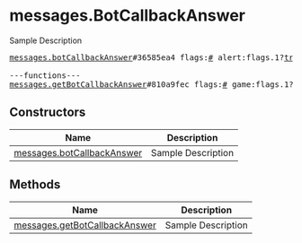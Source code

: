 # messages.BotCallbackAnswer

Sample Description

<pre>
<a href="../constructor/messages.botCallbackAnswer.md">messages.botCallbackAnswer</a>#36585ea4 flags:<a href="../type/#.md">#</a> alert:flags.1?<a href="../type/true.md">true</a> has_url:flags.3?<a href="../type/true.md">true</a> message:flags.0?<a href="../type/string.md">string</a> url:flags.2?<a href="../type/string.md">string</a> cache_time:<a href="../type/int.md">int</a> = <a href="../type/messages.BotCallbackAnswer.md">messages.BotCallbackAnswer</a>;

---functions---
<a href="../method/messages.getBotCallbackAnswer.md">messages.getBotCallbackAnswer</a>#810a9fec flags:<a href="../type/#.md">#</a> game:flags.1?<a href="../type/true.md">true</a> peer:<a href="../type/InputPeer.md">InputPeer</a> msg_id:<a href="../type/int.md">int</a> data:flags.0?<a href="../type/bytes.md">bytes</a> = <a href="../type/messages.BotCallbackAnswer.md">messages.BotCallbackAnswer</a>;
</pre>

## Constructors

| Name | Description |
|------|-------------|
| [messages.botCallbackAnswer](../constructor/messages.botCallbackAnswer.md) | Sample Description |

## Methods

| Name | Description |
|------|-------------|
| [messages.getBotCallbackAnswer](../method/messages.getBotCallbackAnswer.md) | Sample Description |
